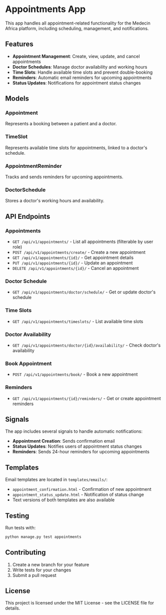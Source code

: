 # Appointments App

This app handles all appointment-related functionality for the Medecin Africa platform, including scheduling, management, and notifications.

## Features

- **Appointment Management**: Create, view, update, and cancel appointments
- **Doctor Schedules**: Manage doctor availability and working hours
- **Time Slots**: Handle available time slots and prevent double-booking
- **Reminders**: Automatic email reminders for upcoming appointments
- **Status Updates**: Notifications for appointment status changes

## Models

### Appointment
Represents a booking between a patient and a doctor.

### TimeSlot
Represents available time slots for appointments, linked to a doctor's schedule.

### AppointmentReminder
Tracks and sends reminders for upcoming appointments.

### DoctorSchedule
Stores a doctor's working hours and availability.

## API Endpoints

### Appointments
- `GET /api/v1/appointments/` - List all appointments (filterable by user role)
- `POST /api/v1/appointments/create/` - Create a new appointment
- `GET /api/v1/appointments/{id}/` - Get appointment details
- `PUT /api/v1/appointments/{id}/` - Update an appointment
- `DELETE /api/v1/appointments/{id}/` - Cancel an appointment

### Doctor Schedule
- `GET /api/v1/appointments/doctor/schedule/` - Get or update doctor's schedule

### Time Slots
- `GET /api/v1/appointments/timeslots/` - List available time slots

### Doctor Availability
- `GET /api/v1/appointments/doctor/{id}/availability/` - Check doctor's availability

### Book Appointment
- `POST /api/v1/appointments/book/` - Book a new appointment

### Reminders
- `GET /api/v1/appointments/{id}/reminders/` - Get or create appointment reminders

## Signals

The app includes several signals to handle automatic notifications:

- **Appointment Creation**: Sends confirmation email
- **Status Updates**: Notifies users of appointment status changes
- **Reminders**: Sends 24-hour reminders for upcoming appointments

## Templates

Email templates are located in `templates/emails/`:

- `appointment_confirmation.html` - Confirmation of new appointment
- `appointment_status_update.html` - Notification of status change
- Text versions of both templates are also available

## Testing

Run tests with:
```bash
python manage.py test appointments
```

## Contributing

1. Create a new branch for your feature
2. Write tests for your changes
3. Submit a pull request

## License

This project is licensed under the MIT License - see the LICENSE file for details.
